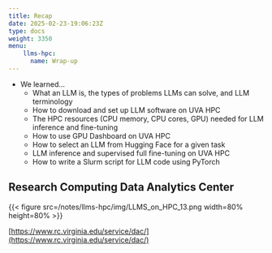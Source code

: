 ```yaml
---
title: Recap
date: 2025-02-23-19:06:23Z
type: docs 
weight: 3350
menu: 
    llms-hpc:
      name: Wrap-up
---
```



* We learned…
  * What an LLM is, the types of problems LLMs can solve, and LLM terminology
  * How to download and set up LLM software on UVA HPC
  * The HPC resources (CPU memory, CPU cores, GPU) needed for LLM inference and fine-tuning
  * How to use GPU Dashboard on UVA HPC
  * How to select an LLM from Hugging Face for a given task
  * LLM inference and supervised full fine-tuning on UVA HPC
  * How to write a Slurm script for LLM code using PyTorch

## Research Computing Data Analytics Center

{{< figure src=/notes/llms-hpc/img/LLMS_on_HPC_13.png width=80% height=80% >}}

[https://www.rc.virginia.edu/service/dac/](https://www.rc.virginia.edu/service/dac/)



